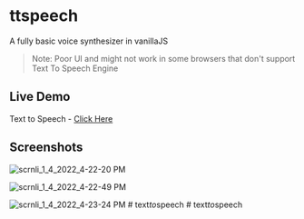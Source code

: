 # ttspeech

A fully basic voice synthesizer in vanillaJS

>Note: Poor UI and might not work in some browsers that don't support Text To Speech Engine

## Live Demo 

Text to Speech - [Click Here](https://henryhale.github.io/ttspeech/)

## Screenshots 

![scrnli_1_4_2022_4-22-20 PM](https://user-images.githubusercontent.com/92443116/148065591-26c32fc9-4f48-4536-ace8-4cb8b8b9b01a.png)

![scrnli_1_4_2022_4-22-49 PM](https://user-images.githubusercontent.com/92443116/148065599-ca1742b8-f071-4361-8e68-c6cc56f3252d.png)

![scrnli_1_4_2022_4-23-24 PM](https://user-images.githubusercontent.com/92443116/148065604-38e9cafd-3bf1-4202-bfcc-b2175d3be7e7.png)
#   t e x t _ t o _ s p e e c h  
 #   t e x t _ t o _ s p e e c h  
 